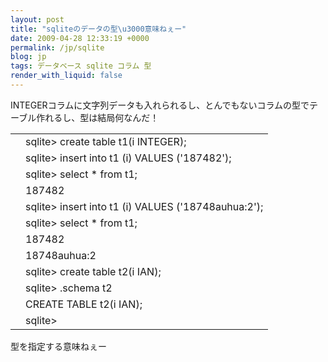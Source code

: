 ```yaml
---
layout: post
title: "sqliteのデータの型\u3000意味ねぇー"
date: 2009-04-28 12:33:19 +0000
permalink: /jp/sqlite
blog: jp
tags: データベース sqlite コラム 型
render_with_liquid: false
---
```


<p>INTEGERコラムに文字列データも入れられるし、とんでもないコラムの型でテーブル作れるし、型は結局何なんだ！</p>

<div class="codeblock amc_text amc_short"><table><tr class="amc_code_odd"><td class="amc_line"><div class="amc1"></div></td><td>sqlite&gt; create table t1(i INTEGER);<br /></td></tr><tr class="amc_code_even"><td class="amc_line"><div class="amc2"></div></td><td>sqlite&gt; insert into t1 (i) VALUES ('187482');<br /></td></tr><tr class="amc_code_odd"><td class="amc_line"><div class="amc3"></div></td><td>sqlite&gt; select * from t1;<br /></td></tr><tr class="amc_code_even"><td class="amc_line"><div class="amc4"></div></td><td>187482<br /></td></tr><tr class="amc_code_odd"><td class="amc_line"><div class="amc5"></div></td><td>sqlite&gt; insert into t1 (i) VALUES ('18748auhua:2');<br /></td></tr><tr class="amc_code_even"><td class="amc_line"><div class="amc6"></div></td><td>sqlite&gt; select * from t1;<br /></td></tr><tr class="amc_code_odd"><td class="amc_line"><div class="amc7"></div></td><td>187482<br /></td></tr><tr class="amc_code_even"><td class="amc_line"><div class="amc8"></div></td><td>18748auhua:2<br /></td></tr><tr class="amc_code_odd"><td class="amc_line"><div class="amc9"></div></td><td>sqlite&gt; create table t2(i IAN);<br /></td></tr><tr class="amc_code_even"><td class="amc_line"><div class="amc0"><div class="amc1"></div></div></td><td>sqlite&gt; .schema t2<br /></td></tr><tr class="amc_code_odd"><td class="amc_line"><div class="amc1"><div class="amc1"></div></div></td><td>CREATE TABLE t2(i IAN);<br /></td></tr><tr class="amc_code_even"><td class="amc_line"><div class="amc2"><div class="amc1"></div></div></td><td>sqlite&gt;</td></tr></table></div>

<p>型を指定する意味ねぇー</p>
